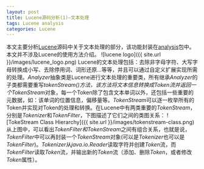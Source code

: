 ```yaml
---
layout: post
title: Lucene源码分析(1)—文本处理
tags: Lucene analysis
categories: Lucene
---
```

本文主要分析[Lucene](http://lucene.apache.org/)源码中关于文本处理的部分，该功能封装在[analysis](http://www.docjar.com/docs/api/org/apache/lucene/analysis/package-index.html)包中。本文并不涉及Lucene的使用方法介绍。
![lucene logo]({{ site.url }}/images/lucene_logo.png)
Lucene的文本处理包括：去除非字母字符、大写字母转换成小写、去除停用词、词形还原...等等，并且可以通过自定义扩展实现所需的处理。*Analyzer*抽象类是Lucene进行文本处理的重要类，所有继承*Analyzer*的子类都需要重写*tokenStream()*方法，该方法将文本信息转换成Token流并返回一个*TokenStream*对象，每一个Token除了包含文本单词以外，还包括一些重要的元数据，如：该单词的位置信息，偏移量等。*TokenStream*可以逐一枚举所有的Token并实现对Token的处理和转换。在Lucene中有两类重要的*TokenStream*，分别是*Tokenizer*和*TokenFilter*，下图描述了它们之间的类图关系：
![TokeStream Class Hierarchy]({{ site.url }}/images/tokenstream-class.png)
从上图中，可以看出*TokenFilter和TokenStream*之间有组合关系，也就是说，*TokenFilter*中可以再封装一个*TokenStream*对象(可以是*Tokenizer*也可以是*TokenFilter*)。*Tokenizer*从*java.io.Reader*读取字符并创建*Token*流，而*TokenFilter*读取*Token*流，并输出新的*Token*流（添加、删除*Token*，或者修改*Token*属性）。
